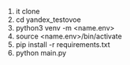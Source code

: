 1. it clone <url>
2. cd yandex_testovoe
3. python3 venv -m <name.env>
4. source <name.env>/bin/activate
5. pip install -r requirements.txt
6. python main.py